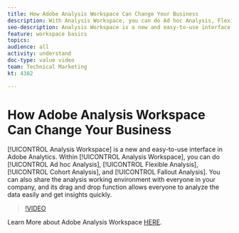 ```yaml
---
title: How Adobe Analysis Workspace Can Change Your Business
description: With Analysis Workspace, you can do Ad hoc Analysis, Flexible Analysis, Cohort Analysis, and Fallout Analysis.
seo-description: Analysis Workspace is a new and easy-to-use interface in Adobe Analytics. Within Analysis Workspace, you can do Ad hoc Analysis, Flexible Analysis, Cohort Analysis, and Fallout Analysis. You can also share the analysis working environment with everyone in your company, and its drag and drop function allows everyone to analyze the data easily and get insights quickly.
feature: workspace basics
topics: 
audience: all
activity: understand
doc-type: value video
team: Technical Marketing
kt: 4382

---
```


# How Adobe Analysis Workspace Can Change Your Business

[!UICONTROL Analysis Workspace] is a new and easy-to-use interface in Adobe Analytics. Within [!UICONTROL Analysis Workspace], you can do [!UICONTROL Ad hoc Analysis], [!UICONTROL Flexible Analysis], [!UICONTROL Cohort Analysis], and [!UICONTROL Fallout Analysis]. You can also share the analysis working environment with everyone in your company, and its drag and drop function allows everyone to analyze the data easily and get insights quickly.

>[!VIDEO](https://video.tv.adobe.com/v/31501/?quality=12)

Learn More about Adobe Analysis Workspace [HERE](https://www.adobe.com/analytics/ad-hoc-analysis.html?sdid=T32PLYTV&mv=search).
